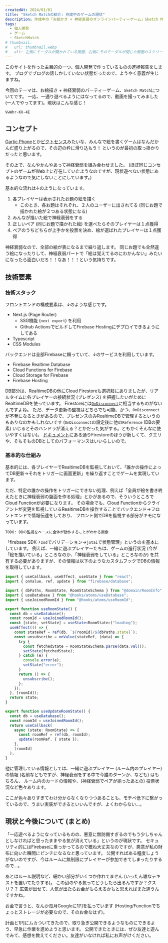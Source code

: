 ```yaml
---
createdAt: 2024/01/01
title: "Sketch Matchの紹介: 作成中のゲームの現状"
description: 作成中の「お絵かき + 神経衰弱のオンラインパーティーゲーム」Sketch Matchを紹介します。
tags: 
  - 個人開発
  - ゲーム
  - SketchMatch
# thumbnail:
#   url: thumbnail.webp
#   alt: 左側にモーダルが開かれている画面、右側にそのモーダルが閉じた画面のスクリーンショットが配置されていて、左側の画面にはAndroidの「戻る」ジェスチャーの実行中であることを示す「＜」マークがある。「＜」マークは丸で囲んで強調されており、そこから右の画面への矢印があり、モーダルを閉じる動作が表されている。
---
```


このサイトを作った主目的の一つ、個人開発で作っているものの進捗報告をします。
ブログでブログの話しかしていない状態だったので、ようやく意義が生じますね。

今回のテーマは、お絵描き + 神経衰弱のパーティーゲーム、`Sketch Match`についてです。
一応、一通り遊べるようにはなってるので、動画を撮ってみました (一人でやってます)。現状はこんな感じ！

```youtube
VwWhr-KX-4E
```

## コンセプト

[Gartic Phone](https://garticphone.com/)とか[ピクトセンス](https://pictsense.com)みたいな、みんなで絵を書くゲームはなんだかんだ盛り上がるので、その辺の枠に滑り込もう！
というのが最初の取っ掛かりだったと思います。

その上で、なんやかんやあって神経衰弱を組み合わせました。
(ほぼ同じコンセプトのゲームがWeb上に存在していたようなのですが、現状遊べない状態にあるようなので気にしないことにしています。)

基本的な流れは↓のようになっています。

1. 各プレイヤーは表示されたお題の絵を描く
    * このとき、各お題はそれぞれ、２人のユーザーに出されてる (同じお題で描かれた絵が２つある状態になる)
2. みんなが描いた絵で神経衰弱をする
3. 正しいペア (同じお題で描かれた絵) を選べたらそのプレイヤーは１点獲得
4. ペアのうちどちらが上手かを投票を決め、絵が選ばれたプレイヤーは１点獲得

神経衰弱なので、全部の絵が表になるまで繰り返します。
同じお題でも全然違う絵になったりして、神経衰弱パートで「絵は覚えてるのにわかんない」みたいになったら面白いだろ！！なあ！！！という気持ちです。

## 技術要素

### 技術スタック

フロントエンドの構成要素は、↓のような感じです。

* Next.js (Page Router)
  * SSG機能 (`next export`) を利用
  * Github ActionsでビルドしてFirebase Hostingにデプロイできるようにしてある
* Typescript
* CSS Modules

バックエンドは全部Firebaseに頼っていて、↓のサービスを利用しています。

* Firebase Realtime Database
* Cloud Functions for Firebase
* Cloud Storage for Firebase
* Firebase Hosting

DB部分は、RealtimeDBの他にCloud Firestoreも選択肢にありましたが、リアルタイムに各プレイヤーの接続状況 (プレゼンス) を把握したいがためにRealtimeDBを使っています。
Firestoreには[`OnDisconnect`](https://firebase.google.com/docs/reference/js/v8/firebase.database.OnDisconnect)に相当するものがないんですよね。
ただ、データ更新の監視はどちらでも可能、かつ、`OnDisconnect`が不発になるときがあるので、プレゼンスのみRealtimeDBで管理するというのもありなのかもしれないです (`OnDisconnect`の設定後に他の`Reference` (DBの要素) いじるとそのハンドラが消える？とかだった気がする。ともかくそんなに使いやすくはない)。
[ドキュメント](https://firebase.google.com/docs/database/rtdb-vs-firestore?hl=ja)にある通りFirestoreのほうが新しくて、クエリや、そもそものDBとしてのパフォーマンスはいいらしいので。

### 基本的な仕組み

基本的には、各プレイヤーでRealtimeDBを監視しておいて、「誰かの操作によってDB更新→それをトリガーに画面更新」を繰り返すことでゲームを実現しています。

ただ、特定の誰かの操作をトリガーにできない処理、例えば「全員が絵を書き終えたときに神経衰弱の盤面を作る処理」とかがあるので、そういうところでCloud Functionが必要になります。
その場合でも、Cloud Functionからクライアントが変更を監視しているRealtimeDBを操作することでバックエンド→フロントエンドで情報伝達をしており、
フロント側でDBを監視する部分がキモになっています。

`TODO: DBの監視をベースに全体が動作することがわかる画像`

「firebase SDK→`zod`でバリデーション→`jotai`で状態管理」というのを基本にしています。
例えば、一緒に遊ぶプレイヤーたちは、ゲームの進行状況 (今が「絵を描いている」ところなのか、「神経衰弱をしている」ところなのか) を共有する必要がありますが、その情報は以下のようなカスタムフックでDBの情報を取得しています。

```typescript
import { useCallback, useEffect, useState } from "react";
import { onValue, ref, update } from "firebase/database";

import { dbPaths, RoomState, RoomStateSchema } from "@domain/RoomInfo";
import { useDatabase } from "@hooks/atoms/useDatabase";
import { useJoinedRoomId } from "@hooks/atoms/useRoomId";

export function useRoomState() {
  const db = useDatabase();
  const roomId = useJoinedRoomId();
  const [state, setState] = useState<RoomState>("loading");
  useEffect(() => {
    const stateRef = ref(db, `${roomId}/${dbPaths.state}`);
    const unsubscribe = onValue(stateRef, (data) => {
      try {
        const fetchedState = RoomStateSchema.parse(data.val());
        setState(fetchedState);
      } catch (e) {
        console.error(e);
        setState("error");
      }
      return () => {
        unsubscribe();
      };
    });
  }, [roomId]);
  return state;
}

export function useUpdateRoomState() {
  const db = useDatabase();
  const roomId = useJoinedRoomId();
  return useCallback(
    async (state: RoomState) => {
      const roomRef = ref(db, roomId);
      update(roomRef, { state });
    },
    [roomId]
  );
}
```

他に管理している情報としては、一緒に遊ぶプレイヤー (ルーム内のプレイヤー) の情報 (名前などもですが、神経衰弱をする中で今誰のターンか、なども) はもちろん、
ルーム内のカードの情報や、(神経衰弱でペアが揃ったあとの) 投票状況など色々あります。

ここが色々ありすぎてわけ分からなくなりつつあることも、モチベ低下に繋がっているので、うまい実装ができるといいんですが、よくわからない…。

## 現状と今後について (まとめ)

「一応遊べるようになっているものの、悪意に無防備すぎるのでもう少しちゃんとしなければと思ったままやる気が消えている」というのが現状です。
セキュリティ的にはFirebaseに乗っかってるので概ね大丈夫なのですが、悪意が私の財布に向いた瞬間にピンチになるなと思っています。
公開すればある程度しょうがないのですが、今はルームに無制限にプレイヤーが参加できてしまったりするので…。

あとはルール説明など、細かい部分がいくつか作れてません (いったん雑なテキストを置いてたりする)。
この辺のやる気ってどうしたら出るんですか？クスリ？？
広告が出せて、人気が出たらお金がもらえるかもと思えればまた違うんですかね。

お金で言うと、なんか毎月Googleに1円を払っています (Hosting/Functionでちょっとストレージが必要なので、そのお金なはず)。

計画と1円にムカついてきたので、取り急ぎ公開できるようなものにできるよう、早急に作業を進めようと思います。
公開できたときには、ぜひ友達と遊んでみて、感想を教えてください。友達がいなければ私にお声がけください。
